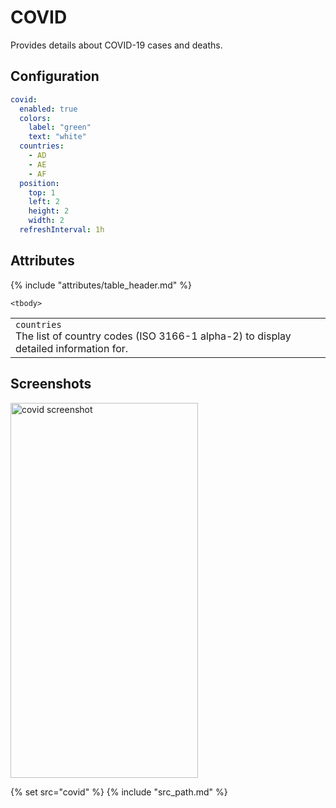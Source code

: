 # COVID

Provides details about COVID-19 cases and deaths.

## Configuration

```yaml
covid:
  enabled: true
  colors:
    label: "green"
    text: "white"
  countries:
    - AD
    - AE
    - AF
  position:
    top: 1
    left: 2
    height: 2
    width: 2
  refreshInterval: 1h
``` 

## Attributes

<table>
    {% include "attributes/table_header.md" %}

    <tbody>
<tr>
    <td>
        <code>countries</code>
        <br />
        The list of country codes (ISO 3166-1 alpha-2) to display detailed information for.
    </td>
    <td></td>
</tr>
    </tbody>
</table>

## Screenshots

<img src="/assets/modules/covid.png" class="screenshot" width="300" height="600" alt="covid screenshot" />

{% set src="covid" %}
{% include "src_path.md" %}